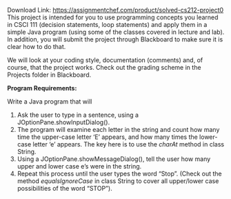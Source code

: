 Download Link: https://assignmentchef.com/product/solved-cs212-project0
<br>
This project is intended for you to use programming concepts you learned in CSCI 111 (decision statements, loop statements) and apply them in a simple Java program (using some of the classes covered in lecture and lab). In addition, you will submit the project through Blackboard to make sure it is clear how to do that.

We will look at your coding style, documentation (comments) and, of course, that the project works. Check out the grading scheme in the Projects folder in Blackboard.

<strong>Program Requirements:</strong>

Write a Java program that will

<ol>

 <li>Ask the user to type in a sentence, using a JOptionPane.showInputDialog().</li>

 <li>The program will examine each letter in the string and count how many time the upper-case letter ‘E’ appears, and how many times the lower-case letter ‘e’ appears. The key here is to use the <em>charAt</em> method in class String.</li>

 <li>Using a JOptionPane.showMessageDialog(), tell the user how many upper and lower case e’s were in the string.</li>

 <li>Repeat this process until the user types the word “Stop”. (Check out the method <em>equalsIgnoreCase</em> in class String to cover all upper/lower case possibilities of the word “STOP”).</li>

</ol>





